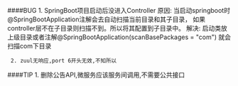 ####BUG
    1. SpringBoot项目启动后没进入Controller
            原因:
               当启动springboot时@SpringBootApplication注解会去自动扫描当前目录和其子目录，
               如果controller层不在子目录则扫描不到。所以将其配置到子目录中。
            解决:
            启动类放上级目录或者注解@SpringBootApplication(scanBasePackages = "com") 就会扫描com下目录
             
     2. zuul无响应,port 6开头无效,不知所以           
     
####TIP
    1. 删除公告API,微服务应该服务间调用,不需要公共接口